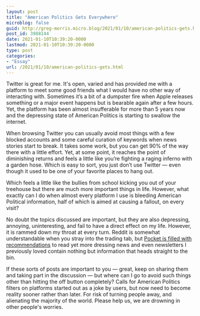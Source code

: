 ```yaml
---
layout: post
title: "American Politics Gets Everywhere"
microblog: false
guid: http://greg-morris.micro.blog/2021/01/10/american-politics-gets.html
post_id: 3988144
date: 2021-01-10T10:39:20-0000
lastmod: 2021-01-10T10:39:20-0000
type: post
categories:
- "Essay"
url: /2021/01/10/american-politics-gets.html
---
```

Twitter is great for me. It's open, varied and has provided me with a platform to meet some good friends what I would have no other way of interacting with. Sometimes it’s a bit of a dumpster fire when Apple releases something or a major event happens but is bearable again after a few hours. Yet, the platform has been almost insufferable for more than 5 years now and the depressing state of American Politics is starting to swallow the internet.

When browsing Twitter you can usually avoid most things with a few blocked accounts and some careful curation of keywords when news stories start to break. It takes some work, but you can get 90% of the way there with a little effort. Yet, at some point, it reaches the point of diminishing returns and feels a little like you’re fighting a raging inferno with a garden hose. Which is easy to sort, you just don’t use Twitter — even though it used to be one of your favorite places to hang out.

Which feels a little like the bullies from school kicking you out of your treehouse but there are much more important things in life. However, what exactly can I do when almost every platform I use is bleeding American Political information, half of which is aimed at causing a fallout, on every visit?

No doubt the topics discussed are important, but they are also depressing, annoying, uninteresting, and fail to have a direct effect on my life. However, it is rammed down my throat at every turn. Reddit is somewhat understandable when you stray into the trading tab, but <a href="https://app.getpocket.com/discover">Pocket is filled with recommendations</a> to read yet more dressing news and even newsletters I previously loved contain nothing but information that heads straight to the bin.

If these sorts of posts are important to you — great, keep on sharing them and taking part in the discussion — but where can I go to avoid such things other than hitting the off button completely? Calls for American Politics filters on platforms started out as a joke by users, but now need to become reality sooner rather than later. For risk of turning people away, and alienating the majority of the world. Please help us, we are drowning in other people's worries.
